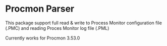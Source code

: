 # Procmon Parser

This package support full read & write to Process Monitor configuration file (.PMC) and reading Proces Monitor log file (.PML)

Currently works for Procmon 3.53.0
